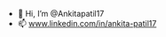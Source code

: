 - 👋 Hi, I’m @Ankitapatil17
- 📫 www.linkedin.com/in/ankita-patil17

<!---
Ankitapatil17/Ankitapatil17 is a ✨ special ✨ repository because its `README.md` (this file) appears on your GitHub profile.
You can click the Preview link to take a look at your changes.
--->
